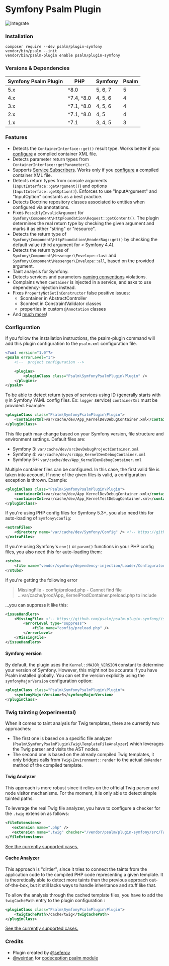 # Symfony Psalm Plugin

![Integrate](https://github.com/psalm/psalm-plugin-symfony/workflows/Integrate/badge.svg)

### Installation

```
composer require --dev psalm/plugin-symfony
vendor/bin/psalm --init
vendor/bin/psalm-plugin enable psalm/plugin-symfony
```

### Versions & Dependencies

| Symfony Psalm Plugin | PHP        | Symfony | Psalm |
|----------------------|------------|---------|-------|
| 5.x                  | ^8.0       | 5, 6, 7 | 5     |
| 4.x                  | ^7.4, ^8.0 | 4, 5, 6 | 4     |
| 3.x                  | ^7.1, ^8.0 | 4, 5, 6 | 4     |
| 2.x                  | ^7.1, ^8.0 | 4, 5    | 4     |
| 1.x                  | ^7.1       | 3, 4, 5 | 3     |

### Features

- Detects the `ContainerInterface::get()` result type. Works better if you [configure](#configuration) a compiled container XML file.
- Detects parameter return types from `ContainerInterface::getParameter()`.
- Supports [Service Subscribers](https://github.com/psalm/psalm-plugin-symfony/issues/20). Works only if you [configure](#configuration) a compiled container XML file.
- Detects return types from console arguments (`InputInterface::getArgument()`) and options (`InputInterface::getOption()`).
Enforces to use "InputArgument" and "InputOption" constants as a best practice.
- Detects Doctrine repository classes associated to entities when configured via annotations.
- Fixes `PossiblyInvalidArgument` for `Symfony\Component\HttpFoundation\Request::getContent()`.
The plugin determines the real return type by checking the given argument and marks it as either "string" or "resource".
- Detects the return type of `Symfony\Component\HttpFoundation\HeaderBag::get()` by checking the default value (third argument for < Symfony 4.4).
- Detects the return types of `Symfony\Component\Messenger\Envelope::last` and `Symfony\Component\Messenger\Envelope::all`, based on the provided argument.
- Taint analysis for Symfony.
- Detects services and parameters [naming conventions](https://symfony.com/doc/current/contributing/code/standards.html#naming-conventions) violations.
- Complains when `Container` is injected in a service, and asks to use dependency-injection instead.
- Fixes `PropertyNotSetInConstructor` false positive issues:
  - $container in AbstractController
  - $context in ConstraintValidator classes
  - properties in custom `@Annotation` classes
- And [much more](https://github.com/psalm/psalm-plugin-symfony/tree/master/tests/acceptance/acceptance)!

### Configuration

If you follow the installation instructions, the psalm-plugin command will add this plugin configuration to the `psalm.xml` configuration file.

```xml
<?xml version="1.0"?>
<psalm errorLevel="1">
    <!--  project configuration -->

    <plugins>
        <pluginClass class="Psalm\SymfonyPsalmPlugin\Plugin" />
    </plugins>
</psalm>
```

To be able to detect return types of services using ID (generally starts with `@` in Symfony YAML config files. Ex: `logger` service)
`containerXml` must be provided.
Example:

```xml
<pluginClass class="Psalm\SymfonyPsalmPlugin\Plugin">
    <containerXml>var/cache/dev/App_KernelDevDebugContainer.xml</containerXml>
</pluginClass>
```

This file path may change based on your Symfony version, file structure and environment settings.
Default files are:
- Symfony 3: `var/cache/dev/srcDevDebugProjectContainer.xml`
- Symfony 4: `var/cache/dev/srcApp_KernelDevDebugContainer.xml`
- Symfony 5+: `var/cache/dev/App_KernelDevDebugContainer.xml`

Multiple container files can be configured. In this case, the first valid file is taken into account.
If none of the given files is valid, a configuration exception is thrown.
Example:

```xml
<pluginClass class="Psalm\SymfonyPsalmPlugin\Plugin">
    <containerXml>var/cache/dev/App_KernelDevDebugContainer.xml</containerXml>
    <containerXml>var/cache/dev/App_KernelTestDebugContainer.xml</containerXml>
</pluginClass>
```

If you're using PHP config files for Symfony 5.3+, you also need this for auto-loading of `Symfony\Config`:

```xml
<extraFiles>
    <directory name="var/cache/dev/Symfony/Config" /> <!-- https://github.com/psalm/psalm-plugin-symfony/issues/201 -->
</extraFiles>
```

If you're using Symfony's `env()` or `param()` functions in your PHP config files, you also need this for auto-loading them:

```xml
<stubs>
    <file name="vendor/symfony/dependency-injection/Loader/Configurator/ContainerConfigurator.php" />
</stubs>
```

If you're getting the following error

> MissingFile - config/preload.php - Cannot find file ...var/cache/prod/App_KernelProdContainer.preload.php to include

...you can suppress it like this:

```xml
<issueHandlers>
    <MissingFile> <!-- https://github.com/psalm/psalm-plugin-symfony/issues/205 -->
        <errorLevel type="suppress">
            <file name="config/preload.php" />
        </errorLevel>
    </MissingFile>
</issueHandlers>
```

#### Symfony version

By default, the plugin uses the `Kernel::MAJOR_VERSION` constant to determine your version of Symfony. However, this
might not be accurate if you have Psalm installed globally. You can set the version explicitly using
the `symfonyMajorVersion` configuration option:

```xml
<pluginClass class="Psalm\SymfonyPsalmPlugin\Plugin">
    <symfonyMajorVersion>6</symfonyMajorVersion>
</pluginClass>
```

### Twig tainting (experimental)

When it comes to taint analysis for Twig templates, there are currently two approaches:

 - The first one is based on a specific file analyzer (`Psalm\SymfonyPsalmPlugin\Twig\TemplateFileAnalyzer`) which leverages the Twig parser and visits the AST nodes.
 - The second one is based on the already compiled Twig templates, it only bridges calls from `Twig\Environment::render` to the actual `doRender` method of the compiled template.

#### Twig Analyzer

This approach is more robust since it relies on the official Twig parser and node visitor mechanisms.
For the moment, it is only able to detect simple tainted paths.

To leverage the real Twig file analyzer, you have to configure a checker for the `.twig` extension as follows:

```xml
<fileExtensions>
   <extension name=".php" />
   <extension name=".twig" checker="/vendor/psalm/plugin-symfony/src/Twig/TemplateFileAnalyzer.php"/>
</fileExtensions>
```

[See the currently supported cases.](https://github.com/psalm/psalm-plugin-symfony/blob/master/tests/acceptance/acceptance/TwigTaintingWithAnalyzer.feature)

#### Cache Analyzer

This approach is "dirtier", since it tries to connect the taints from the application code to the compiled PHP code representing a given template.
It is theoretically able to detect more taints than the previous approach out-of-the-box, but it still lacks ways to handle inheritance and stuff like that.

To allow the analysis through the cached template files, you have to add the `twigCachePath` entry to the plugin configuration :

```xml
<pluginClass class="Psalm\SymfonyPsalmPlugin\Plugin">
    <twigCachePath>/cache/twig</twigCachePath>
</pluginClass>
```

[See the currently supported cases.](https://github.com/psalm/psalm-plugin-symfony/blob/master/tests/acceptance/acceptance/TwigTaintingWithCachedTemplates.feature)

### Credits

- Plugin created by [@seferov](https://github.com/seferov)
- [@weirdan](https://github.com/weirdan) for [codeception psalm module](https://github.com/weirdan/codeception-psalm-module)
